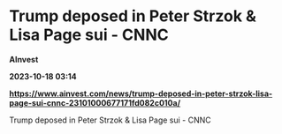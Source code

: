 # Trump deposed in Peter Strzok & Lisa Page sui - CNNC
**AInvest**

**2023-10-18 03:14**

**https://www.ainvest.com/news/trump-deposed-in-peter-strzok-lisa-page-sui-cnnc-23101000677171fd082c010a/**

Trump deposed in Peter Strzok & Lisa Page sui - CNNC